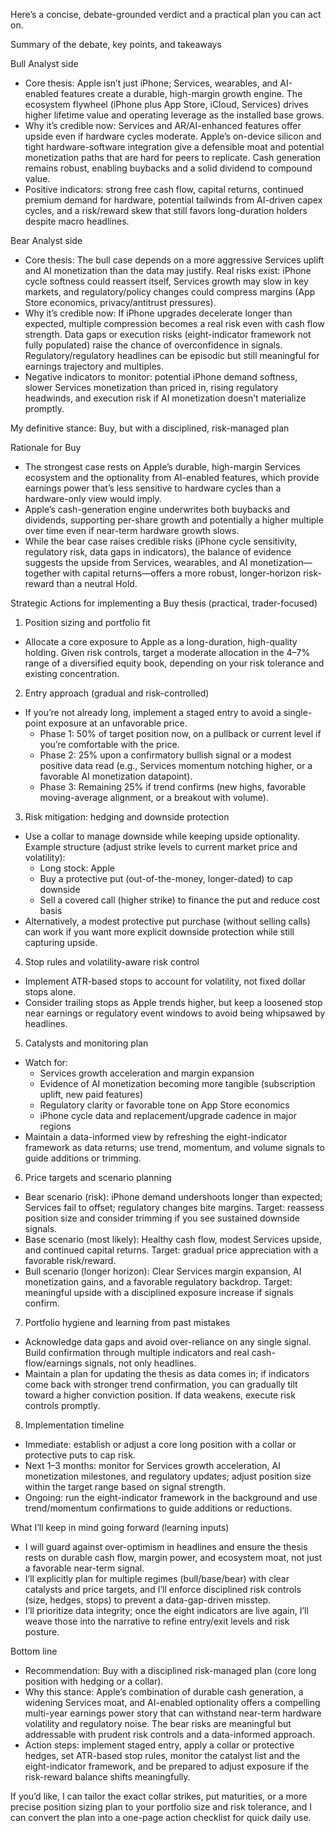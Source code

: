Here’s a concise, debate-grounded verdict and a practical plan you can act on.

Summary of the debate, key points, and takeaways

Bull Analyst side
- Core thesis: Apple isn’t just iPhone; Services, wearables, and AI-enabled features create a durable, high-margin growth engine. The ecosystem flywheel (iPhone plus App Store, iCloud, Services) drives higher lifetime value and operating leverage as the installed base grows.
- Why it’s credible now: Services and AR/AI-enhanced features offer upside even if hardware cycles moderate. Apple’s on-device silicon and tight hardware-software integration give a defensible moat and potential monetization paths that are hard for peers to replicate. Cash generation remains robust, enabling buybacks and a solid dividend to compound value.
- Positive indicators: strong free cash flow, capital returns, continued premium demand for hardware, potential tailwinds from AI-driven capex cycles, and a risk/reward skew that still favors long-duration holders despite macro headlines.

Bear Analyst side
- Core thesis: The bull case depends on a more aggressive Services uplift and AI monetization than the data may justify. Real risks exist: iPhone cycle softness could reassert itself, Services growth may slow in key markets, and regulatory/policy changes could compress margins (App Store economics, privacy/antitrust pressures).
- Why it’s credible now: If iPhone upgrades decelerate longer than expected, multiple compression becomes a real risk even with cash flow strength. Data gaps or execution risks (eight-indicator framework not fully populated) raise the chance of overconfidence in signals. Regulatory/regulatory headlines can be episodic but still meaningful for earnings trajectory and multiples.
- Negative indicators to monitor: potential iPhone demand softness, slower Services monetization than priced in, rising regulatory headwinds, and execution risk if AI monetization doesn’t materialize promptly.

My definitive stance: Buy, but with a disciplined, risk-managed plan

Rationale for Buy
- The strongest case rests on Apple’s durable, high-margin Services ecosystem and the optionality from AI-enabled features, which provide earnings power that’s less sensitive to hardware cycles than a hardware-only view would imply.
- Apple’s cash-generation engine underwrites both buybacks and dividends, supporting per-share growth and potentially a higher multiple over time even if near-term hardware growth slows.
- While the bear case raises credible risks (iPhone cycle sensitivity, regulatory risk, data gaps in indicators), the balance of evidence suggests the upside from Services, wearables, and AI monetization—together with capital returns—offers a more robust, longer-horizon risk-reward than a neutral Hold.

Strategic Actions for implementing a Buy thesis (practical, trader-focused)

1) Position sizing and portfolio fit
- Allocate a core exposure to Apple as a long-duration, high-quality holding. Given risk controls, target a moderate allocation in the 4–7% range of a diversified equity book, depending on your risk tolerance and existing concentration.

2) Entry approach (gradual and risk-controlled)
- If you’re not already long, implement a staged entry to avoid a single-point exposure at an unfavorable price.
  - Phase 1: 50% of target position now, on a pullback or current level if you’re comfortable with the price.
  - Phase 2: 25% upon a confirmatory bullish signal or a modest positive data read (e.g., Services momentum notching higher, or a favorable AI monetization datapoint).
  - Phase 3: Remaining 25% if trend confirms (new highs, favorable moving-average alignment, or a breakout with volume).

3) Risk mitigation: hedging and downside protection
- Use a collar to manage downside while keeping upside optionality. Example structure (adjust strike levels to current market price and volatility):
  - Long stock: Apple
  - Buy a protective put (out-of-the-money, longer-dated) to cap downside
  - Sell a covered call (higher strike) to finance the put and reduce cost basis
- Alternatively, a modest protective put purchase (without selling calls) can work if you want more explicit downside protection while still capturing upside.

4) Stop rules and volatility-aware risk control
- Implement ATR-based stops to account for volatility, not fixed dollar stops alone.
- Consider trailing stops as Apple trends higher, but keep a loosened stop near earnings or regulatory event windows to avoid being whipsawed by headlines.

5) Catalysts and monitoring plan
- Watch for: 
  - Services growth acceleration and margin expansion
  - Evidence of AI monetization becoming more tangible (subscription uplift, new paid features)
  - Regulatory clarity or favorable tone on App Store economics
  - iPhone cycle data and replacement/upgrade cadence in major regions
- Maintain a data-informed view by refreshing the eight-indicator framework as data returns; use trend, momentum, and volume signals to guide additions or trimming.

6) Price targets and scenario planning
- Bear scenario (risk): iPhone demand undershoots longer than expected; Services fail to offset; regulatory changes bite margins. Target: reassess position size and consider trimming if you see sustained downside signals.
- Base scenario (most likely): Healthy cash flow, modest Services upside, and continued capital returns. Target: gradual price appreciation with a favorable risk/reward.
- Bull scenario (longer horizon): Clear Services margin expansion, AI monetization gains, and a favorable regulatory backdrop. Target: meaningful upside with a disciplined exposure increase if signals confirm.

7) Portfolio hygiene and learning from past mistakes
- Acknowledge data gaps and avoid over-reliance on any single signal. Build confirmation through multiple indicators and real cash-flow/earnings signals, not only headlines.
- Maintain a plan for updating the thesis as data comes in; if indicators come back with stronger trend confirmation, you can gradually tilt toward a higher conviction position. If data weakens, execute risk controls promptly.

8) Implementation timeline
- Immediate: establish or adjust a core long position with a collar or protective puts to cap risk.
- Next 1–3 months: monitor for Services growth acceleration, AI monetization milestones, and regulatory updates; adjust position size within the target range based on signal strength.
- Ongoing: run the eight-indicator framework in the background and use trend/momentum confirmations to guide additions or reductions.

What I’ll keep in mind going forward (learning inputs)
- I will guard against over-optimism in headlines and ensure the thesis rests on durable cash flow, margin power, and ecosystem moat, not just a favorable near-term signal.
- I’ll explicitly plan for multiple regimes (bull/base/bear) with clear catalysts and price targets, and I’ll enforce disciplined risk controls (size, hedges, stops) to prevent a data-gap-driven misstep.
- I’ll prioritize data integrity; once the eight indicators are live again, I’ll weave those into the narrative to refine entry/exit levels and risk posture.

Bottom line
- Recommendation: Buy with a disciplined risk-managed plan (core long position with hedging or a collar).
- Why this stance: Apple’s combination of durable cash generation, a widening Services moat, and AI-enabled optionality offers a compelling multi-year earnings power story that can withstand near-term hardware volatility and regulatory noise. The bear risks are meaningful but addressable with prudent risk controls and a data-informed approach.
- Action steps: implement staged entry, apply a collar or protective hedges, set ATR-based stop rules, monitor the catalyst list and the eight-indicator framework, and be prepared to adjust exposure if the risk-reward balance shifts meaningfully.

If you’d like, I can tailor the exact collar strikes, put maturities, or a more precise position sizing plan to your portfolio size and risk tolerance, and I can convert the plan into a one-page action checklist for quick daily use.